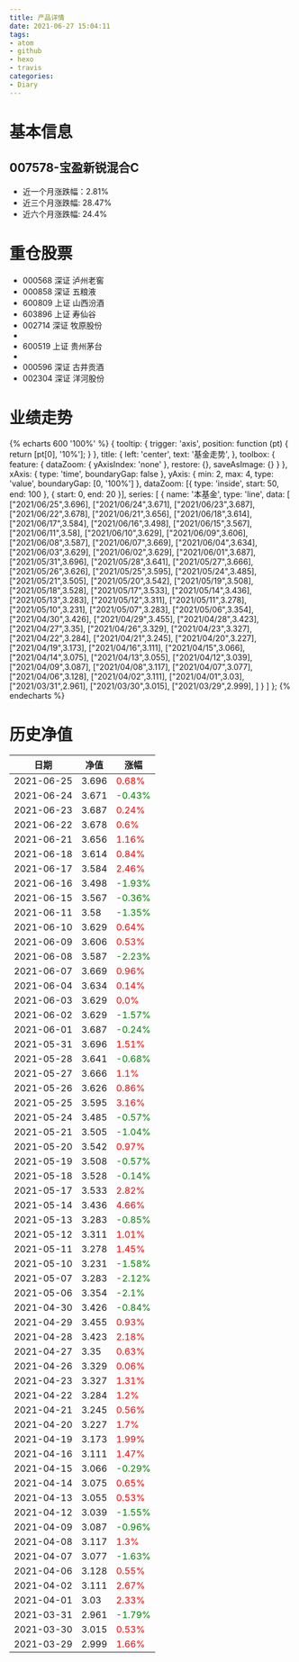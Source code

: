 ```yaml
---
title: 产品详情
date: 2021-06-27 15:04:11
tags:
- atom
- github
- hexo
- travis
categories:
- Diary
---
```


# 基本信息
## 007578-宝盈新锐混合C
- 近一个月涨跌幅：2.81%
- 近三个月涨跌幅: 28.47%
- 近六个月涨跌幅: 24.4%

# 重仓股票
- 000568 深证 泸州老窖
- 000858 深证 五粮液
- 600809 上证 山西汾酒
- 603896 上证 寿仙谷
- 002714 深证 牧原股份
- 
- 600519 上证 贵州茅台
- 
- 000596 深证 古井贡酒
- 002304 深证 洋河股份
# 业绩走势

{% echarts 600 '100%' %}
{
  tooltip: {
        trigger: 'axis',
        position: function (pt) {
            return [pt[0], '10%'];
        }
    },
    title: {
        left: 'center',
        text: '基金走势',
    },
    toolbox: {
        feature: {
            dataZoom: {
                yAxisIndex: 'none'
            },
            restore: {},
            saveAsImage: {}
        }
    },
    xAxis: {
        type: 'time',
        boundaryGap: false
    },
    yAxis: {
        min: 2,
        max: 4,
        type: 'value',
        boundaryGap: [0, '100%']
    },
    dataZoom: [{
        type: 'inside',
        start: 50,
        end: 100
    }, {
        start: 0,
        end: 20
    }],
    series: [
        {
            name: '本基金',
            type: 'line',
            data: [
["2021/06/25",3.696],
["2021/06/24",3.671],
["2021/06/23",3.687],
["2021/06/22",3.678],
["2021/06/21",3.656],
["2021/06/18",3.614],
["2021/06/17",3.584],
["2021/06/16",3.498],
["2021/06/15",3.567],
["2021/06/11",3.58],
["2021/06/10",3.629],
["2021/06/09",3.606],
["2021/06/08",3.587],
["2021/06/07",3.669],
["2021/06/04",3.634],
["2021/06/03",3.629],
["2021/06/02",3.629],
["2021/06/01",3.687],
["2021/05/31",3.696],
["2021/05/28",3.641],
["2021/05/27",3.666],
["2021/05/26",3.626],
["2021/05/25",3.595],
["2021/05/24",3.485],
["2021/05/21",3.505],
["2021/05/20",3.542],
["2021/05/19",3.508],
["2021/05/18",3.528],
["2021/05/17",3.533],
["2021/05/14",3.436],
["2021/05/13",3.283],
["2021/05/12",3.311],
["2021/05/11",3.278],
["2021/05/10",3.231],
["2021/05/07",3.283],
["2021/05/06",3.354],
["2021/04/30",3.426],
["2021/04/29",3.455],
["2021/04/28",3.423],
["2021/04/27",3.35],
["2021/04/26",3.329],
["2021/04/23",3.327],
["2021/04/22",3.284],
["2021/04/21",3.245],
["2021/04/20",3.227],
["2021/04/19",3.173],
["2021/04/16",3.111],
["2021/04/15",3.066],
["2021/04/14",3.075],
["2021/04/13",3.055],
["2021/04/12",3.039],
["2021/04/09",3.087],
["2021/04/08",3.117],
["2021/04/07",3.077],
["2021/04/06",3.128],
["2021/04/02",3.111],
["2021/04/01",3.03],
["2021/03/31",2.961],
["2021/03/30",3.015],
["2021/03/29",2.999],
]
        }
    ]
};
{% endecharts %}

# 历史净值

| 日期 | 净值 | 涨幅 |
| --- | --- | --- |
|2021-06-25|3.696|<font color=red>0.68%</font>|
|2021-06-24|3.671|<font color=green>-0.43%</font>|
|2021-06-23|3.687|<font color=red>0.24%</font>|
|2021-06-22|3.678|<font color=red>0.6%</font>|
|2021-06-21|3.656|<font color=red>1.16%</font>|
|2021-06-18|3.614|<font color=red>0.84%</font>|
|2021-06-17|3.584|<font color=red>2.46%</font>|
|2021-06-16|3.498|<font color=green>-1.93%</font>|
|2021-06-15|3.567|<font color=green>-0.36%</font>|
|2021-06-11|3.58|<font color=green>-1.35%</font>|
|2021-06-10|3.629|<font color=red>0.64%</font>|
|2021-06-09|3.606|<font color=red>0.53%</font>|
|2021-06-08|3.587|<font color=green>-2.23%</font>|
|2021-06-07|3.669|<font color=red>0.96%</font>|
|2021-06-04|3.634|<font color=red>0.14%</font>|
|2021-06-03|3.629|<font color=red>0.0%</font>|
|2021-06-02|3.629|<font color=green>-1.57%</font>|
|2021-06-01|3.687|<font color=green>-0.24%</font>|
|2021-05-31|3.696|<font color=red>1.51%</font>|
|2021-05-28|3.641|<font color=green>-0.68%</font>|
|2021-05-27|3.666|<font color=red>1.1%</font>|
|2021-05-26|3.626|<font color=red>0.86%</font>|
|2021-05-25|3.595|<font color=red>3.16%</font>|
|2021-05-24|3.485|<font color=green>-0.57%</font>|
|2021-05-21|3.505|<font color=green>-1.04%</font>|
|2021-05-20|3.542|<font color=red>0.97%</font>|
|2021-05-19|3.508|<font color=green>-0.57%</font>|
|2021-05-18|3.528|<font color=green>-0.14%</font>|
|2021-05-17|3.533|<font color=red>2.82%</font>|
|2021-05-14|3.436|<font color=red>4.66%</font>|
|2021-05-13|3.283|<font color=green>-0.85%</font>|
|2021-05-12|3.311|<font color=red>1.01%</font>|
|2021-05-11|3.278|<font color=red>1.45%</font>|
|2021-05-10|3.231|<font color=green>-1.58%</font>|
|2021-05-07|3.283|<font color=green>-2.12%</font>|
|2021-05-06|3.354|<font color=green>-2.1%</font>|
|2021-04-30|3.426|<font color=green>-0.84%</font>|
|2021-04-29|3.455|<font color=red>0.93%</font>|
|2021-04-28|3.423|<font color=red>2.18%</font>|
|2021-04-27|3.35|<font color=red>0.63%</font>|
|2021-04-26|3.329|<font color=red>0.06%</font>|
|2021-04-23|3.327|<font color=red>1.31%</font>|
|2021-04-22|3.284|<font color=red>1.2%</font>|
|2021-04-21|3.245|<font color=red>0.56%</font>|
|2021-04-20|3.227|<font color=red>1.7%</font>|
|2021-04-19|3.173|<font color=red>1.99%</font>|
|2021-04-16|3.111|<font color=red>1.47%</font>|
|2021-04-15|3.066|<font color=green>-0.29%</font>|
|2021-04-14|3.075|<font color=red>0.65%</font>|
|2021-04-13|3.055|<font color=red>0.53%</font>|
|2021-04-12|3.039|<font color=green>-1.55%</font>|
|2021-04-09|3.087|<font color=green>-0.96%</font>|
|2021-04-08|3.117|<font color=red>1.3%</font>|
|2021-04-07|3.077|<font color=green>-1.63%</font>|
|2021-04-06|3.128|<font color=red>0.55%</font>|
|2021-04-02|3.111|<font color=red>2.67%</font>|
|2021-04-01|3.03|<font color=red>2.33%</font>|
|2021-03-31|2.961|<font color=green>-1.79%</font>|
|2021-03-30|3.015|<font color=red>0.53%</font>|
|2021-03-29|2.999|<font color=red>1.66%</font>|
